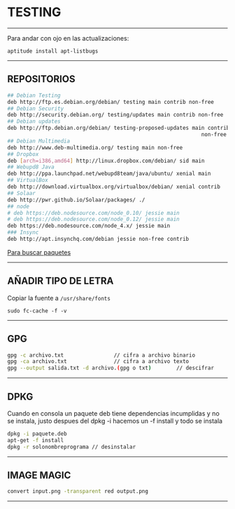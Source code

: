 # TESTING

---

Para andar con ojo en las actualizaciones:

`aptitude install apt-listbugs`

---

## REPOSITORIOS

```sh
## Debian Testing
deb http://ftp.es.debian.org/debian/ testing main contrib non-free
## Debian Security
deb http://security.debian.org/ testing/updates main contrib non-free
## Debian updates
deb http://ftp.debian.org/debian/ testing-proposed-updates main contrib
                                                              non-free
## Debian Multimedia
deb http://www.deb-multimedia.org/ testing main non-free
## Dropbox
deb [arch=i386,amd64] http://linux.dropbox.com/debian/ sid main  
## Webupd8 Java
deb http://ppa.launchpad.net/webupd8team/java/ubuntu/ xenial main
## VirtualBox
deb http://download.virtualbox.org/virtualbox/debian/ xenial contrib
## Solaar
deb http://pwr.github.io/Solaar/packages/ ./
## node
# deb https://deb.nodesource.com/node_0.10/ jessie main
# deb https://deb.nodesource.com/node_0.12/ jessie main
deb https://deb.nodesource.com/node_4.x/ jessie main
### Insync
deb http://apt.insynchq.com/debian jessie non-free contrib
```

[Para buscar paquetes](https://tracker.debian.org/)

---

## AÑADIR TIPO DE LETRA

Copiar la fuente a `/usr/share/fonts`

`sudo fc-cache -f -v`

---

## GPG

```sh
gpg -c archivo.txt                // cifra a archivo binario
gpg -ca archivo.txt               // cifra a archivo texto
gpg --output salida.txt -d archivo.(gpg o txt)        // descifrar
```

---

## DPKG

Cuando en consola un paquete deb tiene dependencias incumplidas y no se instala, justo despues del dpkg -i hacemos un -f install y todo se instala

```sh
dpkg -i paquete.deb
apt-get -f install
dpkg -r solonombreprograma // desinstalar
```

---

## IMAGE MAGIC

```sh
convert input.png -transparent red output.png
```


---

